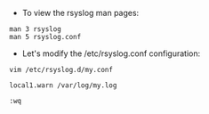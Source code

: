 * To view the rsyslog man pages:
```
man 3 rsyslog
man 5 rsyslog.conf
```

* Let's modify the /etc/rsyslog.conf configuration:
```
vim /etc/rsyslog.d/my.conf

local1.warn /var/log/my.log

:wq
```
